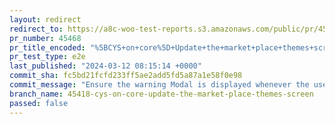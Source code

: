 ```yaml
---
layout: redirect
redirect_to: https://a8c-woo-test-reports.s3.amazonaws.com/public/pr/45468/e2e/index.html
pr_number: 45468
pr_title_encoded: "%5BCYS+on+core%5D+Update+the+market+place+themes+screen"
pr_test_type: e2e
last_published: "2024-03-12 08:15:14 +0000"
commit_sha: fc5bd21fcfd233ff5ae2add5fd5a87a1e58f0e98
commit_message: "Ensure the warning Modal is displayed whenever the user clicks on the…"
branch_name: 45418-cys-on-core-update-the-market-place-themes-screen
passed: false
---
```

